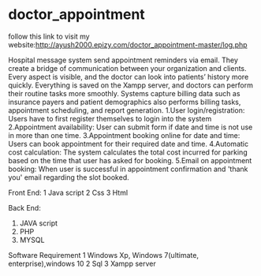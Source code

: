 # doctor_appointment

follow this link to visit my website:http://ayush2000.epizy.com/doctor_appointment-master/log.php

Hospital message system send appointment reminders via email. They create a bridge of communication between your organization and clients. Every aspect is visible,
and the doctor can look into patients’ history more quickly. Everything is saved on the Xampp server, and doctors can perform their routine tasks more smoothly.
Systems capture billing data such as insurance payers and patient demographics also performs billing tasks, appointment scheduling, and report generation.
  1.User login/registration: Users have to first register themselves to login into the system
	2.Appointment availability: User can submit form if date and time is not use in more than one time.
	3.Appointment booking online for date and time: Users can book appointment for their required date and time.
	4.Automatic cost calculation: The system calculates the total cost incurred for parking based on the time that user has asked for booking.
  5.Email on appointment booking: When user is successful in appointment confirmation and 'thank you' email regarding the slot booked.
  
  Front End:
1	Java script
2	Css
3	Html

  Back End:
1.  JAVA script
2.	PHP
3.	MYSQL

Software Requirement
1	Windows Xp, Windows 7(ultimate, enterprise),windows 10
2	Sql
3	Xampp server


